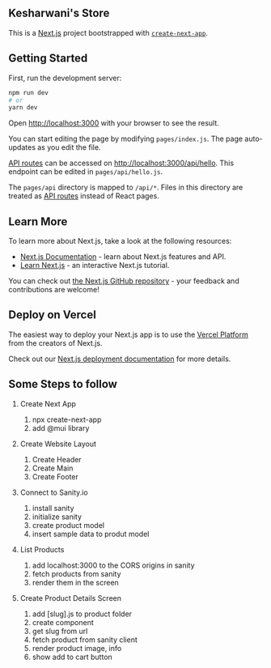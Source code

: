 ## Kesharwani's Store

This is a [Next.js](https://nextjs.org/) project bootstrapped with [`create-next-app`](https://github.com/vercel/next.js/tree/canary/packages/create-next-app).

## Getting Started

First, run the development server:

```bash
npm run dev
# or
yarn dev
```

Open [http://localhost:3000](http://localhost:3000) with your browser to see the result.

You can start editing the page by modifying `pages/index.js`. The page auto-updates as you edit the file.

[API routes](https://nextjs.org/docs/api-routes/introduction) can be accessed on [http://localhost:3000/api/hello](http://localhost:3000/api/hello). This endpoint can be edited in `pages/api/hello.js`.

The `pages/api` directory is mapped to `/api/*`. Files in this directory are treated as [API routes](https://nextjs.org/docs/api-routes/introduction) instead of React pages.

## Learn More

To learn more about Next.js, take a look at the following resources:

- [Next.js Documentation](https://nextjs.org/docs) - learn about Next.js features and API.
- [Learn Next.js](https://nextjs.org/learn) - an interactive Next.js tutorial.

You can check out [the Next.js GitHub repository](https://github.com/vercel/next.js/) - your feedback and contributions are welcome!

## Deploy on Vercel

The easiest way to deploy your Next.js app is to use the [Vercel Platform](https://vercel.com/new?utm_medium=default-template&filter=next.js&utm_source=create-next-app&utm_campaign=create-next-app-readme) from the creators of Next.js.

Check out our [Next.js deployment documentation](https://nextjs.org/docs/deployment) for more details.

## Some Steps to follow

1. Create Next App

   1. npx create-next-app
   2. add @mui library

2. Create Website Layout

   1. Create Header
   2. Create Main
   3. Create Footer

3. Connect to Sanity.io

   1. install sanity
   2. initialize sanity
   3. create product model
   4. insert sample data to produt model

4. List Products

   1. add localhost:3000 to the CORS origins in sanity
   2. fetch products from sanity
   3. render them in the screen

5. Create Product Details Screen
   1. add [slug].js to product folder
   2. create component
   3. get slug from url
   4. fetch product from sanity client
   5. render product image, info
   6. show add to cart button
